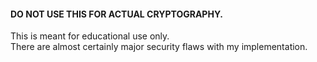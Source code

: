 #### DO NOT USE THIS FOR ACTUAL CRYPTOGRAPHY.<br>
This is meant for educational use only.<br>
There are almost certainly major security flaws with my implementation.<br>
